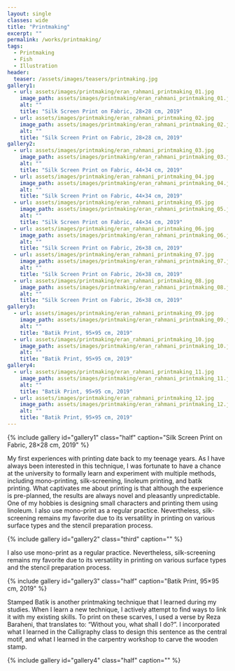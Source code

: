 ```yaml
---
layout: single
classes: wide
title: "Printmaking"
excerpt: ""
permalink: /works/printmaking/
tags:
  - Printmaking
  - Fish
  - Illustration
header:
  teaser: /assets/images/teasers/printmaking.jpg 
gallery1:
  - url: assets/images/printmaking/eran_rahmani_printmaking_01.jpg
    image_path: assets/images/printmaking/eran_rahmani_printmaking_01.jpg
    alt: ""
    title: "Silk Screen Print on Fabric, 28×28 cm, 2019"
  - url: assets/images/printmaking/eran_rahmani_printmaking_02.jpg
    image_path: assets/images/printmaking/eran_rahmani_printmaking_02.jpg
    alt: ""
    title: "Silk Screen Print on Fabric, 28×28 cm, 2019"
gallery2:
  - url: assets/images/printmaking/eran_rahmani_printmaking_03.jpg
    image_path: assets/images/printmaking/eran_rahmani_printmaking_03.jpg
    alt: ""
    title: "Silk Screen Print on Fabric, 44×34 cm, 2019"
  - url: assets/images/printmaking/eran_rahmani_printmaking_04.jpg
    image_path: assets/images/printmaking/eran_rahmani_printmaking_04.jpg
    alt: ""
    title: "Silk Screen Print on Fabric, 44×34 cm, 2019"
  - url: assets/images/printmaking/eran_rahmani_printmaking_05.jpg
    image_path: assets/images/printmaking/eran_rahmani_printmaking_05.jpg
    alt: ""
    title: "Silk Screen Print on Fabric, 44×34 cm, 2019"
  - url: assets/images/printmaking/eran_rahmani_printmaking_06.jpg
    image_path: assets/images/printmaking/eran_rahmani_printmaking_06.jpg
    alt: ""
    title: "Silk Screen Print on Fabric, 26×38 cm, 2019"
  - url: assets/images/printmaking/eran_rahmani_printmaking_07.jpg
    image_path: assets/images/printmaking/eran_rahmani_printmaking_07.jpg
    alt: ""
    title: "Silk Screen Print on Fabric, 26×38 cm, 2019"
  - url: assets/images/printmaking/eran_rahmani_printmaking_08.jpg
    image_path: assets/images/printmaking/eran_rahmani_printmaking_08.jpg
    alt: ""
    title: "Silk Screen Print on Fabric, 26×38 cm, 2019"
gallery3:
  - url: assets/images/printmaking/eran_rahmani_printmaking_09.jpg
    image_path: assets/images/printmaking/eran_rahmani_printmaking_09.jpg
    alt: ""
    title: "Batik Print, 95×95 cm, 2019"
  - url: assets/images/printmaking/eran_rahmani_printmaking_10.jpg
    image_path: assets/images/printmaking/eran_rahmani_printmaking_10.jpg
    alt: ""
    title: "Batik Print, 95×95 cm, 2019"
gallery4:
  - url: assets/images/printmaking/eran_rahmani_printmaking_11.jpg
    image_path: assets/images/printmaking/eran_rahmani_printmaking_11.jpg
    alt: ""
    title: "Batik Print, 95×95 cm, 2019"
  - url: assets/images/printmaking/eran_rahmani_printmaking_12.jpg
    image_path: assets/images/printmaking/eran_rahmani_printmaking_12.jpg
    alt: ""
    title: "Batik Print, 95×95 cm, 2019"
---
```


{% include gallery id="gallery1" class="half" caption="Silk Screen Print on Fabric, 28×28 cm, 2019" %}

My first experiences with printing date back to my teenage years. As I have always been interested in this technique, I was fortunate to have a chance at the university to formally learn and experiment with multiple methods, including mono-printing, silk-screening, linoleum printing, and batik printing. What captivates me about printing is that although the experience is pre-planned, the results are always novel and pleasantly unpredictable. One of my hobbies is designing small characters and printing them using linoleum. I also use mono-print as a regular practice. Nevertheless, silk-screening remains my favorite due to its versatility in printing on various surface types and the stencil preparation process. 

{% include gallery id="gallery2" class="third" caption="" %}

I also use mono-print as a regular practice. Nevertheless, silk-screening remains my favorite due to its versatility in printing on various surface types and the stencil preparation process. 

{% include gallery id="gallery3" class="half" caption="Batik Print, 95×95 cm, 2019" %}

Stamped Batik is another printmaking technique that I learned during my studies. When I learn a new technique, I actively attempt to find ways to link it with my existing skills. To print on these scarves, I used a verse by Reza Baraheni, that translates to: “Without you, what shall I do?”. I incorporated what I learned in the Calligraphy class to design this sentence as the central motif, and what I learned in the carpentry workshop to carve the wooden stamp. 

{% include gallery id="gallery4" class="half" caption="" %}

